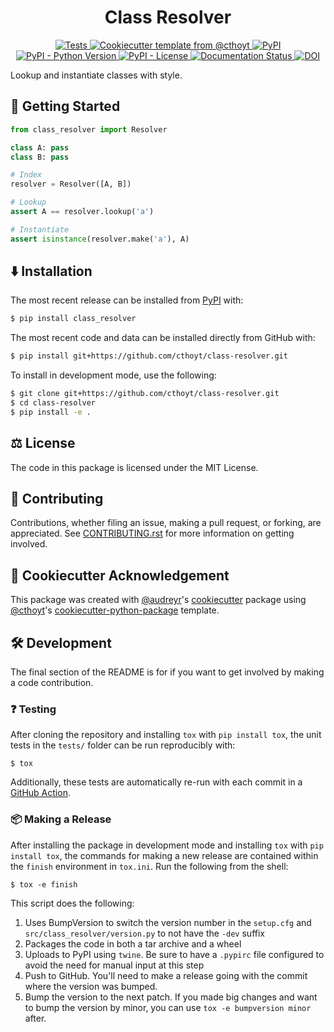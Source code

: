 <!--
<p align="center">
  <img src="docs/source/logo.png" height="150">
</p>
-->

<h1 align="center">
  Class Resolver
</h1>

<p align="center">
    <a href="https://github.com/cthoyt/class-resolver/actions?query=workflow%3ATests">
        <img alt="Tests" src="https://github.com/cthoyt/class-resolver/workflows/Tests/badge.svg" />
    </a>
    <a href="https://github.com/cthoyt/cookiecutter-python-package">
        <img alt="Cookiecutter template from @cthoyt" src="https://img.shields.io/badge/Cookiecutter-python--package-yellow" /> 
    </a>
    <a href="https://pypi.org/project/class_resolver">
        <img alt="PyPI" src="https://img.shields.io/pypi/v/class_resolver" />
    </a>
    <a href="https://pypi.org/project/class_resolver">
        <img alt="PyPI - Python Version" src="https://img.shields.io/pypi/pyversions/class_resolver" />
    </a>
    <a href="https://github.com/cthoyt/class-resolver/blob/main/LICENSE">
        <img alt="PyPI - License" src="https://img.shields.io/pypi/l/class_resolver" />
    </a>
    <a href='https://class_resolver.readthedocs.io/en/latest/?badge=latest'>
        <img src='https://readthedocs.org/projects/class_resolver/badge/?version=latest' alt='Documentation Status' />
    </a>
    <a href="https://zenodo.org/badge/latestdoi/343741010">
        <img src="https://zenodo.org/badge/343741010.svg" alt="DOI">
    </a>
</p>

Lookup and instantiate classes with style.

## 💪 Getting Started

```python
from class_resolver import Resolver

class A: pass
class B: pass

# Index
resolver = Resolver([A, B])

# Lookup
assert A == resolver.lookup('a')

# Instantiate
assert isinstance(resolver.make('a'), A)
```

## ⬇️ Installation

The most recent release can be installed from
[PyPI](https://pypi.org/project/class_resolver/) with:

```bash
$ pip install class_resolver
```

The most recent code and data can be installed directly from GitHub with:

```bash
$ pip install git+https://github.com/cthoyt/class-resolver.git
```

To install in development mode, use the following:

```bash
$ git clone git+https://github.com/cthoyt/class-resolver.git
$ cd class-resolver
$ pip install -e .
```

## ⚖️ License

The code in this package is licensed under the MIT License.

## 🙏 Contributing

Contributions, whether filing an issue, making a pull request, or forking, are appreciated. See
[CONTRIBUTING.rst](https://github.com/cthoyt/class-resolver/blob/master/CONTRIBUTING.rst) for more
information on getting involved.

## 🍪 Cookiecutter Acknowledgement

This package was created with [@audreyr](https://github.com/audreyr)'s
[cookiecutter](https://github.com/cookiecutter/cookiecutter) package
using [@cthoyt](https://github.com/cthoyt)'s
[cookiecutter-python-package](https://github.com/cthoyt/cookiecutter-python-package) template.

## 🛠️ Development

The final section of the README is for if you want to get involved by making a code contribution.

### ❓ Testing

After cloning the repository and installing `tox` with `pip install tox`, the unit tests in
the `tests/` folder can be run reproducibly with:

```shell
$ tox
```

Additionally, these tests are automatically re-run with each commit in
a [GitHub Action](https://github.com/cthoyt/class-resolver/actions?query=workflow%3ATests).

### 📦 Making a Release

After installing the package in development mode and installing
`tox` with `pip install tox`, the commands for making a new release are contained within
the `finish` environment in `tox.ini`. Run the following from the shell:

```shell
$ tox -e finish
```

This script does the following:

1. Uses BumpVersion to switch the version number in the `setup.cfg` and
   `src/class_resolver/version.py` to not have the `-dev` suffix
2. Packages the code in both a tar archive and a wheel
3. Uploads to PyPI using `twine`. Be sure to have a `.pypirc` file configured to avoid the need for
   manual input at this step
4. Push to GitHub. You'll need to make a release going with the commit where the version was bumped.
5. Bump the version to the next patch. If you made big changes and want to bump the version by
   minor, you can use `tox -e bumpversion minor` after.
